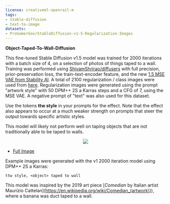 ```yaml
---
license: creativeml-openrail-m
tags:
- stable-diffusion
- text-to-image
datasets:
- ProGamerGov/StableDiffusion-v1-5-Regularization-Images
---
```


**Object-Taped-To-Wall-Diffusion**

This fine-tuned Stable Diffusion v1.5 model was trained for 2000 iterations with a batch size of 4, on a selection of photos of things taped to a wall. Training was performed using [ShivamShrirao/diffusers](https://github.com/ShivamShrirao/diffusers) with full precision, prior-preservation loss, the train-text-encoder feature, and the new [1.5 MSE VAE from Stability AI](https://huggingface.co/stabilityai/sd-vae-ft-mse). A total of 2100 regularization / class images were used from [here](https://huggingface.co/datasets/ProGamerGov/StableDiffusion-v1-5-Regularization-Images). Regularization images were generated using the prompt "artwork style" with 50 DPM++ 2S a Karras steps and a CFG of 7, using the MSE VAE. A negative prompt of "text" was also used for this dataset.

Use the tokens **ttw style** in your prompts for the effect. Note that the effect also appears to occur at a much weaker strength on prompts that steer the output towards specific artistic styles.

This model will likely not perform well on taping objects that are not traditionally able to be taped to walls.


<div align="center">
<img src="https://huggingface.co/ProGamerGov/Object-Taped-To-Wall-Diffusion-V1/resolve/main/v1_size_512x512_t4x8.png">
</div>

* [Full Image](https://huggingface.co/ProGamerGov/Object-Taped-To-Wall-Diffusion-V1/resolve/main/v1_size_512x512_t4x8.png)


Example images were generated with the v1 2000 iteration model using DPM++ 2S a Karras:
 
```
ttw style, <object> taped to wall
```


This model was inspired by the 2019 art piece [*Comedian* by Italian artist Maurizio Cattelan](https://en.wikipedia.org/wiki/Comedian_(artwork\)), where a banana was duct taped to a wall.
